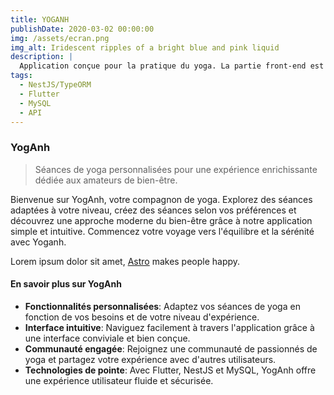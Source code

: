 ```yaml
---
title: YOGANH
publishDate: 2020-03-02 00:00:00
img: /assets/ecran.png
img_alt: Iridescent ripples of a bright blue and pink liquid
description: |
  Application conçue pour la pratique du yoga. La partie front-end est développer en Flutter, le back-end en NestJS avec TypeORM, et la base de données est MySQL.
tags:
  - NestJS/TypeORM
  - Flutter
  - MySQL
  - API
---
```


### YogAnh

> Séances de yoga personnalisées pour une expérience enrichissante dédiée aux amateurs de bien-être.

Bienvenue sur YogAnh, votre compagnon de yoga. Explorez des séances adaptées à votre niveau, créez des séances selon vos préférences et découvrez une approche moderne du bien-être grâce à notre application simple et intuitive. Commencez votre voyage vers l'équilibre et la sérénité avec Yoganh.

Lorem ipsum dolor sit amet, <a href="https://astro.build/">Astro</a> makes people happy.

#### En savoir plus sur YogAnh

- **Fonctionnalités personnalisées**: Adaptez vos séances de yoga en fonction de vos besoins et de votre niveau d'expérience.
- **Interface intuitive**: Naviguez facilement à travers l'application grâce à une interface conviviale et bien conçue.
- **Communauté engagée**: Rejoignez une communauté de passionnés de yoga et partagez votre expérience avec d'autres utilisateurs.
- **Technologies de pointe**: Avec Flutter, NestJS et MySQL, YogAnh offre une expérience utilisateur fluide et sécurisée.
